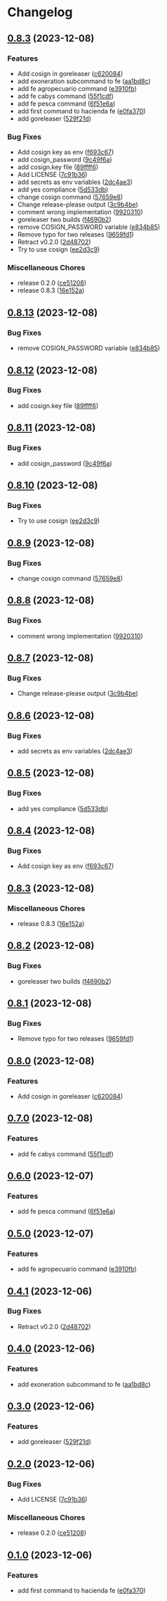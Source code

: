 # Changelog

## [0.8.3](https://github.com/kevinah95/hacienda/compare/v0.8.13...v0.8.3) (2023-12-08)


### Features

* Add cosign in goreleaser ([c620084](https://github.com/kevinah95/hacienda/commit/c620084bbdc3a7d54e024b396a8a8100ac508a81))
* add exoneration subcommand to fe ([aa1bd8c](https://github.com/kevinah95/hacienda/commit/aa1bd8c1b75e237cac0e3912723f1421deb55fe6))
* add fe agropecuario command ([e3910fb](https://github.com/kevinah95/hacienda/commit/e3910fb41fa5c665d71263865cdde518ed50abc8))
* add fe cabys command ([55f1cdf](https://github.com/kevinah95/hacienda/commit/55f1cdff944690e1d362d7201e1d6b072cd11543))
* add fe pesca command ([6f51e6a](https://github.com/kevinah95/hacienda/commit/6f51e6a646b3bfe20bfef362815643b8e5346aa7))
* add first command to hacienda fe ([e0fa370](https://github.com/kevinah95/hacienda/commit/e0fa370dda0398adbb628234fb2a4f20819c0b17))
* add goreleaser ([529f21d](https://github.com/kevinah95/hacienda/commit/529f21d29b256a4130bd9115cc686a304e5471b5))


### Bug Fixes

* Add cosign key as env ([f693c67](https://github.com/kevinah95/hacienda/commit/f693c67f43703eb28ffb2bc4bd472e5aace37f97))
* add cosign_password ([9c49f6a](https://github.com/kevinah95/hacienda/commit/9c49f6adb25b948349be737ee2584d0ebff24a7e))
* add cosign.key file ([89ffff6](https://github.com/kevinah95/hacienda/commit/89ffff63b2de600e18e38963e83cc9b539612cc0))
* Add LICENSE ([7c91b36](https://github.com/kevinah95/hacienda/commit/7c91b36a24e12fe29971b36dbc7be752ca35f599))
* add secrets as env variables ([2dc4ae3](https://github.com/kevinah95/hacienda/commit/2dc4ae3dadbd80857f7ad602d171c6430dc962b6))
* add yes compliance ([5d533db](https://github.com/kevinah95/hacienda/commit/5d533db4664394f5b7735178b2799dc2e9ad6205))
* change cosign command ([57659e8](https://github.com/kevinah95/hacienda/commit/57659e85a28ee12a34e5bd459e907a7d7f4641ae))
* Change release-please output ([3c9b4be](https://github.com/kevinah95/hacienda/commit/3c9b4bedd985b8d67989ee0cf0abfe606a22da58))
* comment wrong implementation ([9920310](https://github.com/kevinah95/hacienda/commit/9920310512384cab9b83e0cba54957add00a2136))
* goreleaser two builds ([f4690b2](https://github.com/kevinah95/hacienda/commit/f4690b2a39ffe79f6ee83379b41d6e44542cf06d))
* remove COSIGN_PASSWORD variable ([e834b85](https://github.com/kevinah95/hacienda/commit/e834b855531cf583d709cfeb539ac9b9620c0bf3))
* Remove typo for two releases ([9659fd1](https://github.com/kevinah95/hacienda/commit/9659fd1b5e83f5b83db92e722ed329b2c6fe477b))
* Retract v0.2.0 ([2d48702](https://github.com/kevinah95/hacienda/commit/2d48702bec3ce70942804ee93c2619c852bba724))
* Try to use cosign ([ee2d3c9](https://github.com/kevinah95/hacienda/commit/ee2d3c9d82c89bfeed0cb0ad47c4bc2485b77df6))


### Miscellaneous Chores

* release 0.2.0 ([ce51208](https://github.com/kevinah95/hacienda/commit/ce51208e7817746e1962a7afe6be53bbfd77972a))
* release 0.8.3 ([16e152a](https://github.com/kevinah95/hacienda/commit/16e152ab7892514c0a572e598406bed38a1f8c41))

## [0.8.13](https://github.com/kevinah95/hacienda/compare/v0.8.12...v0.8.13) (2023-12-08)


### Bug Fixes

* remove COSIGN_PASSWORD variable ([e834b85](https://github.com/kevinah95/hacienda/commit/e834b855531cf583d709cfeb539ac9b9620c0bf3))

## [0.8.12](https://github.com/kevinah95/hacienda/compare/v0.8.11...v0.8.12) (2023-12-08)


### Bug Fixes

* add cosign.key file ([89ffff6](https://github.com/kevinah95/hacienda/commit/89ffff63b2de600e18e38963e83cc9b539612cc0))

## [0.8.11](https://github.com/kevinah95/hacienda/compare/v0.8.10...v0.8.11) (2023-12-08)


### Bug Fixes

* add cosign_password ([9c49f6a](https://github.com/kevinah95/hacienda/commit/9c49f6adb25b948349be737ee2584d0ebff24a7e))

## [0.8.10](https://github.com/kevinah95/hacienda/compare/v0.8.9...v0.8.10) (2023-12-08)


### Bug Fixes

* Try to use cosign ([ee2d3c9](https://github.com/kevinah95/hacienda/commit/ee2d3c9d82c89bfeed0cb0ad47c4bc2485b77df6))

## [0.8.9](https://github.com/kevinah95/hacienda/compare/v0.8.8...v0.8.9) (2023-12-08)


### Bug Fixes

* change cosign command ([57659e8](https://github.com/kevinah95/hacienda/commit/57659e85a28ee12a34e5bd459e907a7d7f4641ae))

## [0.8.8](https://github.com/kevinah95/hacienda/compare/v0.8.7...v0.8.8) (2023-12-08)


### Bug Fixes

* comment wrong implementation ([9920310](https://github.com/kevinah95/hacienda/commit/9920310512384cab9b83e0cba54957add00a2136))

## [0.8.7](https://github.com/kevinah95/hacienda/compare/v0.8.6...v0.8.7) (2023-12-08)


### Bug Fixes

* Change release-please output ([3c9b4be](https://github.com/kevinah95/hacienda/commit/3c9b4bedd985b8d67989ee0cf0abfe606a22da58))

## [0.8.6](https://github.com/kevinah95/hacienda/compare/v0.8.5...v0.8.6) (2023-12-08)


### Bug Fixes

* add secrets as env variables ([2dc4ae3](https://github.com/kevinah95/hacienda/commit/2dc4ae3dadbd80857f7ad602d171c6430dc962b6))

## [0.8.5](https://github.com/kevinah95/hacienda/compare/v0.8.4...v0.8.5) (2023-12-08)


### Bug Fixes

* add yes compliance ([5d533db](https://github.com/kevinah95/hacienda/commit/5d533db4664394f5b7735178b2799dc2e9ad6205))

## [0.8.4](https://github.com/kevinah95/hacienda/compare/v0.8.3...v0.8.4) (2023-12-08)


### Bug Fixes

* Add cosign key as env ([f693c67](https://github.com/kevinah95/hacienda/commit/f693c67f43703eb28ffb2bc4bd472e5aace37f97))

## [0.8.3](https://github.com/kevinah95/hacienda/compare/v0.8.2...v0.8.3) (2023-12-08)


### Miscellaneous Chores

* release 0.8.3 ([16e152a](https://github.com/kevinah95/hacienda/commit/16e152ab7892514c0a572e598406bed38a1f8c41))

## [0.8.2](https://github.com/kevinah95/hacienda/compare/v0.8.1...v0.8.2) (2023-12-08)


### Bug Fixes

* goreleaser two builds ([f4690b2](https://github.com/kevinah95/hacienda/commit/f4690b2a39ffe79f6ee83379b41d6e44542cf06d))

## [0.8.1](https://github.com/kevinah95/hacienda/compare/v0.8.0...v0.8.1) (2023-12-08)


### Bug Fixes

* Remove typo for two releases ([9659fd1](https://github.com/kevinah95/hacienda/commit/9659fd1b5e83f5b83db92e722ed329b2c6fe477b))

## [0.8.0](https://github.com/kevinah95/hacienda/compare/v0.7.0...v0.8.0) (2023-12-08)


### Features

* Add cosign in goreleaser ([c620084](https://github.com/kevinah95/hacienda/commit/c620084bbdc3a7d54e024b396a8a8100ac508a81))

## [0.7.0](https://github.com/kevinah95/hacienda/compare/v0.6.0...v0.7.0) (2023-12-08)


### Features

* add fe cabys command ([55f1cdf](https://github.com/kevinah95/hacienda/commit/55f1cdff944690e1d362d7201e1d6b072cd11543))

## [0.6.0](https://github.com/kevinah95/hacienda/compare/v0.5.0...v0.6.0) (2023-12-07)


### Features

* add fe pesca command ([6f51e6a](https://github.com/kevinah95/hacienda/commit/6f51e6a646b3bfe20bfef362815643b8e5346aa7))

## [0.5.0](https://github.com/kevinah95/hacienda/compare/v0.4.1...v0.5.0) (2023-12-07)


### Features

* add fe agropecuario command ([e3910fb](https://github.com/kevinah95/hacienda/commit/e3910fb41fa5c665d71263865cdde518ed50abc8))

## [0.4.1](https://github.com/kevinah95/hacienda/compare/v0.4.0...v0.4.1) (2023-12-06)


### Bug Fixes

* Retract v0.2.0 ([2d48702](https://github.com/kevinah95/hacienda/commit/2d48702bec3ce70942804ee93c2619c852bba724))

## [0.4.0](https://github.com/kevinah95/hacienda/compare/v0.3.0...v0.4.0) (2023-12-06)


### Features

* add exoneration subcommand to fe ([aa1bd8c](https://github.com/kevinah95/hacienda/commit/aa1bd8c1b75e237cac0e3912723f1421deb55fe6))

## [0.3.0](https://github.com/kevinah95/hacienda/compare/v0.2.0...v0.3.0) (2023-12-06)


### Features

* add goreleaser ([529f21d](https://github.com/kevinah95/hacienda/commit/529f21d29b256a4130bd9115cc686a304e5471b5))

## [0.2.0](https://github.com/kevinah95/hacienda/compare/v0.1.0...v0.2.0) (2023-12-06)


### Bug Fixes

* Add LICENSE ([7c91b36](https://github.com/kevinah95/hacienda/commit/7c91b36a24e12fe29971b36dbc7be752ca35f599))


### Miscellaneous Chores

* release 0.2.0 ([ce51208](https://github.com/kevinah95/hacienda/commit/ce51208e7817746e1962a7afe6be53bbfd77972a))

## [0.1.0](https://github.com/kevinah95/hacienda/compare/v0.0.1...v0.1.0) (2023-12-06)


### Features

* add first command to hacienda fe ([e0fa370](https://github.com/kevinah95/hacienda/commit/e0fa370dda0398adbb628234fb2a4f20819c0b17))
